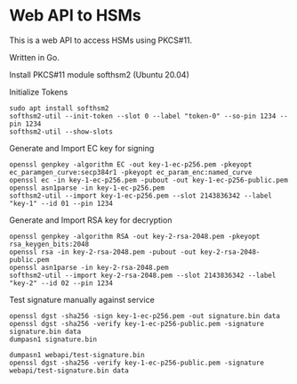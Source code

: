 # Web API to HSMs

This is a web API to access HSMs using PKCS#11.

Written in Go.

Install PKCS#11 module softhsm2 (Ubuntu 20.04)

Initialize Tokens
```
sudo apt install softhsm2
softhsm2-util --init-token --slot 0 --label "token-0" --so-pin 1234 --pin 1234
softhsm2-util --show-slots
```

Generate and Import EC key for signing
```
openssl genpkey -algorithm EC -out key-1-ec-p256.pem -pkeyopt ec_paramgen_curve:secp384r1 -pkeyopt ec_param_enc:named_curve
openssl ec -in key-1-ec-p256.pem -pubout -out key-1-ec-p256-public.pem
openssl asn1parse -in key-1-ec-p256.pem
softhsm2-util --import key-1-ec-p256.pem --slot 2143836342 --label "key-1" --id 01 --pin 1234 
```

Generate and Import RSA key for decryption
```
openssl genpkey -algorithm RSA -out key-2-rsa-2048.pem -pkeyopt rsa_keygen_bits:2048
openssl rsa -in key-2-rsa-2048.pem -pubout -out key-2-rsa-2048-public.pem
openssl asn1parse -in key-2-rsa-2048.pem
softhsm2-util --import key-2-rsa-2048.pem --slot 2143836342 --label "key-2" --id 02 --pin 1234 
```

Test signature manually against service
```
openssl dgst -sha256 -sign key-1-ec-p256.pem -out signature.bin data
openssl dgst -sha256 -verify key-1-ec-p256-public.pem -signature signature.bin data
dumpasn1 signature.bin
```

```
dumpasn1 webapi/test-signature.bin
openssl dgst -sha256 -verify key-1-ec-p256-public.pem -signature webapi/test-signature.bin data
```
